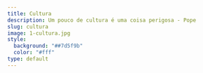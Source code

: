 ```yaml
---
title: Cultura
description: Um pouco de cultura é uma coisa perigosa - Pope
slug: cultura
image: 1-cultura.jpg
style:
  background: "##7d5f9b"
  color: "#fff"
type: default
---
```

